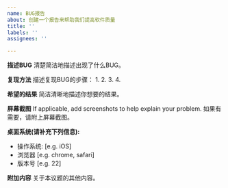 ```yaml
---
name: BUG报告
about: 创建一个报告来帮助我们提高软件质量
title: ''
labels: ''
assignees: ''

---
```


**描述BUG**
清楚简洁地描述出现了什么BUG。

**复现方法**
描述复现BUG的步骤：
1. 
2. 
3. 
4. 

**希望的结果**
简洁清晰地描述你想要的结果。

**屏幕截图**
If applicable, add screenshots to help explain your problem.
如果有需要，请附上屏幕截图。

**桌面系统(请补充下列信息):**
 - 操作系统: [e.g. iOS]
 - 浏览器 [e.g. chrome, safari]
 - 版本号 [e.g. 22]

**附加内容**
关于本议题的其他内容。
